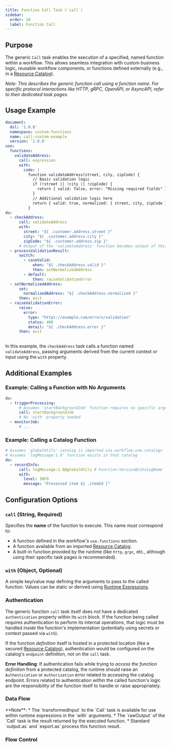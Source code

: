 ```yaml
---
title: Function Call Task (`call`)
sidebar:
  order: 10
  label: Function Call
---
```

<!-- Examples are validated -->

## Purpose

The generic `Call` task enables the execution of a specified, named function within a workflow. This allows seamless integration with custom business logic, reusable workflow components, or functions defined externally (e.g., in a [Resource Catalog](dsl-resource-catalog.md)).

*Note: This describes the generic function call using a function name. For specific protocol interactions like HTTP, gRPC, OpenAPI, or AsyncAPI, refer to their dedicated task pages.*

## Usage Example

```yaml
document:
  dsl: '1.0.0'
  namespace: custom-functions
  name: call-custom-example
  version: '1.0.0'
use:
  functions:
    validateAddress:
      call: expression
      with:
        code: |
          function validateAddress(street, city, zipCode) {
            // Basic validation logic
            if (!street || !city || !zipCode) {
              return { valid: false, error: "Missing required fields" };
            }
            // Additional validation logic here
            return { valid: true, normalized: { street, city, zipCode } };
          }
do:
  - checkAddress:
      call: validateAddress
      with:
        street: "${ .customer.address.street }"
        city: "${ .customer.address.city }"
        zipCode: "${ .customer.address.zip }"
      # Output of the 'validateAddress' function becomes output of this task
  - processValidationResult:
      switch:
        - caseValid:
            when: "${ .checkAddress.valid }"
            then: setNormalizedAddress
        - default:
            then: raiseValidationError
  - setNormalizedAddress:
      set:
        normalizedAddress: "${ .checkAddress.normalized }"
      then: exit
  - raiseValidationError:
      raise:
        error:
          type: "https://example.com/errors/validation"
          status: 400
          detail: "${ .checkAddress.error }"
      then: exit
          
```

In this example, the `checkAddress` task calls a function named `validateAddress`, passing arguments derived from the current context or input using the `with` property.

## Additional Examples

### Example: Calling a Function with No Arguments

```yaml
do:
  - triggerProcessing:
      # Assumes 'startBackgroundJob' function requires no specific arguments
      call: startBackgroundJob 
      # No 'with' property needed
  - monitorJob:
      # ...
```

### Example: Calling a Catalog Function

```yaml
# Assumes 'globalUtils' catalog is imported via workflow.use.catalogs
# Assumes 'logMessage:1.0' function exists in that catalog
do:
  - recordInfo:
      call: logMessage:1.0@globalUtils # Function:Version@CatalogName
      with:
        level: INFO
        message: "Processed item ${ .itemId }"
```

## Configuration Options

### `call` (String, Required)

Specifies the **name** of the function to execute. This name must correspond to:

*   A function defined in the workflow's `use.functions` section.
*   A function available from an imported [Resource Catalog](dsl-resource-catalog.md).
*   A built-in function provided by the runtime (like `http`, `grpc`, etc., although using their specific task pages is recommended).

### `with` (Object, Optional)

A simple key/value map defining the arguments to pass to the called function. Values can be static or derived using [Runtime Expressions](dsl-runtime-expressions.md).

### Authentication

The generic function `call` task itself does not have a dedicated `authentication` property within its `with` block. If the function being called requires authentication to perform its internal operations, that logic must be handled *inside* the function's implementation (potentially using secrets or context passed via `with`).

If the function *definition* itself is hosted in a protected location (like a secured [Resource Catalog](dsl-resource-catalog.md)), authentication would be configured on the catalog's `endpoint` definition, not on the `call` task.

**Error Handling**: If authentication fails while trying to *access the function definition* from a protected catalog, the runtime should raise an `Authentication` or `Authorization` error related to accessing the catalog endpoint. Errors related to authentication *within* the called function's logic are the responsibility of the function itself to handle or raise appropriately.

### Data Flow
<include from="_common-task-data-flow.md" element-id="common-data-flow"/>
**Note**:
*   The `transformedInput` to the `Call` task is available for use within runtime expressions in the `with` arguments.
*   The `rawOutput` of the `Call` task is the result returned by the executed function.
*   Standard `output.as` and `export.as` process this function result.

### Flow Control
<include from="_common-task-flow_control.md" element-id="common-flow-control"/> 
